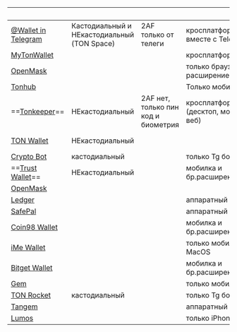 
|                                                                                |                                             |                                     |                                           |             | Примечание |
| ------------------------------------------------------------------------------ | ------------------------------------------- | ----------------------------------- | ----------------------------------------- | ----------- | ---------- |
| [@Wallet in Telegram](https://ton.org/ru/wallets?locale=ru)                    | Кастодиальный и НЕкастодиальный (TON Space) | 2AF только от телеги                | кросплатформенный вместе с Telegram       |             |            |
| [MyTonWallet](https://mytonwallet.io/)                                         |                                             |                                     | кросплатформенный                         |             |            |
| [OpenMask](https://www.openmask.app/)                                          |                                             |                                     | только браузерное расширение              | open source |            |
| [Tonhub](https://tonhub.com/)                                                  |                                             |                                     | Только мобилка                            |             |            |
| ==[Tonkeeper](https://tonkeeper.com/)==                                        | НЕкастодиальный                             | 2AF нет, только пин код и биометрия | кросплатформенный (десктоп, мобилка, веб) | open source |            |
| [TON Wallet](https://wallet.ton.org/)                                          | НЕкастодиальный                             |                                     |                                           | open source |            |
| [Crypto Bot](https://t.me/CryptoBot)                                           | кастодиальный                               |                                     | только Tg бот                             |             |            |
| ==[Trust Wallet](https://trustwallet.com/ru)==                                 | НЕкастодиальный                             |                                     | мобилка и бр.расширение                   |             |            |
| [OpenMask](https://www.openmask.app/)                                          |                                             |                                     |                                           |             |            |
| [Ledger](https://www.ledger.com/ru/%D0%B3%D0%BB%D0%B0%D0%B2%D0%BD%D0%B0%D1%8F) |                                             |                                     | аппаратный                                |             |            |
| [SafePal](https://www.safepal.com/ru/)                                         |                                             |                                     | аппаратный                                |             |            |
| [Coin98 Wallet](https://coin98.com/wallet)                                     |                                             |                                     | мобилка и бр.расширение                   |             |            |
| [iMe Wallet](https://www.imem.app/)                                            |                                             |                                     | только мобилка и MacOS                    |             |            |
| [Bitget Wallet](https://web3.bitget.com/ru/)                                   |                                             |                                     | мобилка и бр.расширение                   |             |            |
| [Gem](https://gemwallet.com/)                                                  |                                             |                                     | только мобилка                            |             |            |
| [TON Rocket](https://t.me/tonRocketBot)                                        | кастодиальный                               |                                     | только Tg бот                             |             |            |
| [Tangem](https://tangem.com/ru/)                                               |                                             |                                     | аппаратный                                |             |            |
| [Lumos](https://thelumos.company/)                                             |                                             |                                     | только iPhone                             |             |            |
